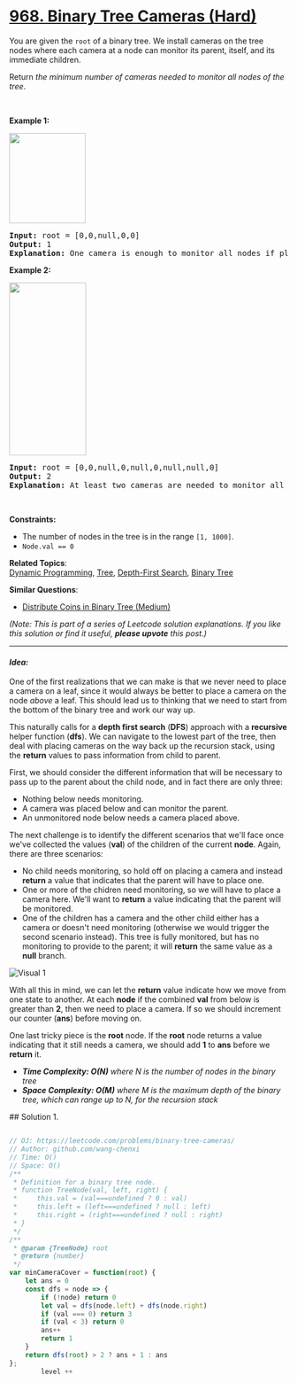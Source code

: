 # [968. Binary Tree Cameras (Hard)](https://leetcode.com/problems/binary-tree-cameras/)

<p>You are given the <code>root</code> of a binary tree. We install cameras on the tree nodes where each camera at a node can monitor its parent, itself, and its immediate children.</p>

<p>Return <em>the minimum number of cameras needed to monitor all nodes of the tree</em>.</p>

<p>&nbsp;</p>
<p><strong>Example 1:</strong></p>
<img alt="" src="https://assets.leetcode.com/uploads/2018/12/29/bst_cameras_01.png" style="width: 138px; height: 163px;">
<pre><strong>Input:</strong> root = [0,0,null,0,0]
<strong>Output:</strong> 1
<strong>Explanation:</strong> One camera is enough to monitor all nodes if placed as shown.
</pre>

<p><strong>Example 2:</strong></p>
<img alt="" src="https://assets.leetcode.com/uploads/2018/12/29/bst_cameras_02.png" style="width: 139px; height: 312px;">
<pre><strong>Input:</strong> root = [0,0,null,0,null,0,null,null,0]
<strong>Output:</strong> 2
<strong>Explanation:</strong> At least two cameras are needed to monitor all nodes of the tree. The above image shows one of the valid configurations of camera placement.
</pre>

<p>&nbsp;</p>
<p><strong>Constraints:</strong></p>

<ul>
	<li>The number of nodes in the tree is in the range <code>[1, 1000]</code>.</li>
	<li><code>Node.val == 0</code></li>
</ul>


**Related Topics**:  
[Dynamic Programming](https://leetcode.com/tag/dynamic-programming/), [Tree](https://leetcode.com/tag/tree/), [Depth-First Search](https://leetcode.com/tag/depth-first-search/), [Binary Tree](https://leetcode.com/tag/binary-tree/)

**Similar Questions**:
* [Distribute Coins in Binary Tree (Medium)](https://leetcode.com/problems/distribute-coins-in-binary-tree/)


<div class="discuss-markdown-container"><p><em>(Note: This is part of a series of Leetcode solution explanations. If you like this solution or find it useful,</em> <em><strong>please upvote</strong></em> <em>this post.)</em></p><p>
</p><hr>
<h4><em><strong>Idea:</strong></em></h4>
<p></p><p>One of the first realizations that we can make is that we never need to place a camera on a leaf, since it would always be better to place a camera on the node <em>above</em> a leaf. This should lead us to thinking that we need to start from the bottom of the binary tree and work our way up.</p><p>
</p><p>This naturally calls for a <strong>depth first search</strong> (<strong>DFS</strong>) approach with a <strong>recursive</strong> helper function (<strong>dfs</strong>). We can navigate to the lowest part of the tree, then deal with placing cameras on the way back up the recursion stack, using the <strong>return</strong> values to pass information from child to parent.</p><p>
</p><p>First, we should consider the different information that will be necessary to pass up to the parent about the child node, and in fact there are only three:</p><p>
</p><ul>
<li>Nothing below needs monitoring.</li>
<li>A camera was placed below and can monitor the parent.</li>
<li>An unmonitored node below needs a camera placed above.</li>
</ul>
<p></p><p>The next challenge is to identify the different scenarios that we'll face once we've collected the values (<strong>val</strong>) of the children of the current <strong>node</strong>. Again, there are three scenarios:</p><p>
</p><ul>
<li>No child needs monitoring, so hold off on placing a camera and instead <strong>return</strong> a value that indicates that the parent will have to place one.</li>
<li>One or more of the chidren need monitoring, so we will have to place a camera here. We'll want to <strong>return</strong> a value indicating that the parent will be monitored.</li>
<li>One of the children has a camera and the other child either has a camera or doesn't need monitoring (otherwise we would trigger the second scenario instead). This tree is fully monitored, but has no monitoring to provide to the parent; it will <strong>return</strong> the same value as a <strong>null</strong> branch.</li>
</ul>
<p></p><p><img src="https://i.imgur.com/IPEFyf7.png" alt="Visual 1"></p><p>
</p><p>With all this in mind, we can let the <strong>return</strong> value indicate how we move from one state to another. At each <strong>node</strong> if the combined <strong>val</strong> from below is greater than <strong>2</strong>, then we need to place a camera. If so we should increment our counter (<strong>ans</strong>) before moving on.</p><p>
</p><p>One last tricky piece is the <strong>root</strong> node. If the <strong>root</strong> node returns a value indicating that it still needs a camera, we should add <strong>1</strong> to <strong>ans</strong> before we <strong>return</strong> it.</p><p>
</p><ul>
<li><em><strong>Time Complexity: O(N)</strong> where N is the number of nodes in the binary tree</em></li>
<li><em><strong>Space Complexity: O(M)</strong> where M is the maximum depth of the binary tree, which can range up to N, for the recursion stack</em></li>
</ul>
</div>
## Solution 1.

```js

// OJ: https://leetcode.com/problems/binary-tree-cameras/
// Author: github.com/wang-chenxi
// Time: O()
// Space: O()
/**
 * Definition for a binary tree node.
 * function TreeNode(val, left, right) {
 *     this.val = (val===undefined ? 0 : val)
 *     this.left = (left===undefined ? null : left)
 *     this.right = (right===undefined ? null : right)
 * }
 */
/**
 * @param {TreeNode} root
 * @return {number}
 */
var minCameraCover = function(root) {
    let ans = 0
    const dfs = node => {
        if (!node) return 0
        let val = dfs(node.left) + dfs(node.right)
        if (val === 0) return 3
        if (val < 3) return 0
        ans++
        return 1
    }
    return dfs(root) > 2 ? ans + 1 : ans    
};
        level ++

```
